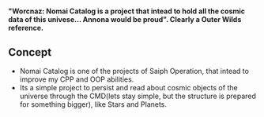 #### "Worcnaz: Nomai Catalog is a project that intead to hold all the cosmic data of this univese... Annona would be proud". Clearly a Outer Wilds reference.

## Concept
- Nomai Catalog is one of the projects of Saiph Operation, that intead to improve my CPP and OOP abilities.
- Its a simple project to persist and read about cosmic objects of the universe through the CMD(lets stay simple, but the structure is prepared for something bigger), like Stars and Planets.
